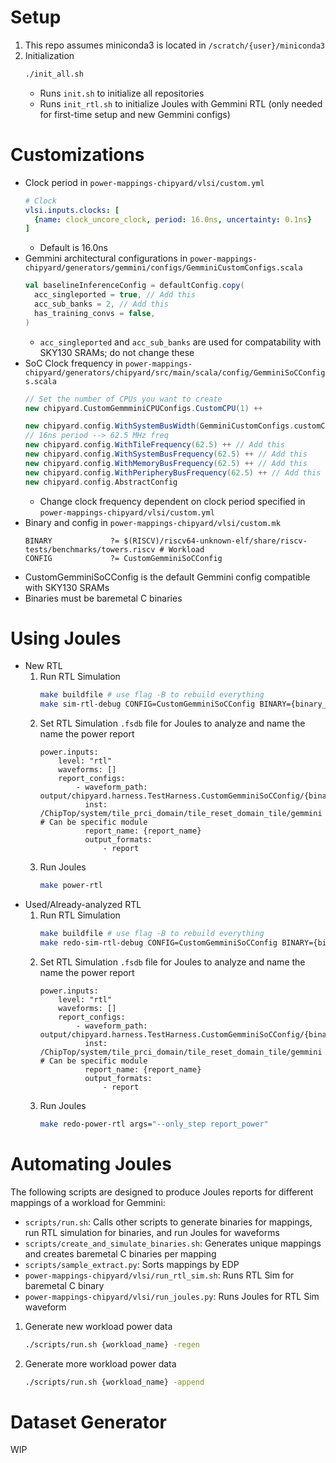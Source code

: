 # Setup
1. This repo assumes miniconda3 is located in ``/scratch/{user}/miniconda3``
2. Initialization
    ```bash
    ./init_all.sh
    ```
    * Runs ``init.sh`` to initialize all repositories
    * Runs ``init_rtl.sh`` to initialize Joules with Gemmini RTL (only needed for first-time setup and new Gemmini configs)

# Customizations
* Clock period in ``power-mappings-chipyard/vlsi/custom.yml``
    ```yaml
    # Clock
    vlsi.inputs.clocks: [
      {name: clock_uncore_clock, period: 16.0ns, uncertainty: 0.1ns}
    ]
    ```
    * Default is 16.0ns
* Gemmini architectural configurations in ``power-mappings-chipyard/generators/gemmini/configs/GemminiCustomConfigs.scala``
    ```scala
    val baselineInferenceConfig = defaultConfig.copy(
      acc_singleported = true, // Add this
      acc_sub_banks = 2, // Add this
      has_training_convs = false,
    )
    ```
    * ``acc_singleported`` and ``acc_sub_banks`` are used for compatability with SKY130 SRAMs; do not change these
* SoC Clock frequency in ``power-mappings-chipyard/generators/chipyard/src/main/scala/config/GemminiSoCConfigs.scala``
    ```scala
    // Set the number of CPUs you want to create
    new chipyard.CustomGemmminiCPUConfigs.CustomCPU(1) ++

    new chipyard.config.WithSystemBusWidth(GemminiCustomConfigs.customConfig.dma_buswidth) ++
    // 16ns period --> 62.5 MHz freq
    new chipyard.config.WithTileFrequency(62.5) ++ // Add this
    new chipyard.config.WithSystemBusFrequency(62.5) ++ // Add this
    new chipyard.config.WithMemoryBusFrequency(62.5) ++ // Add this
    new chipyard.config.WithPeripheryBusFrequency(62.5) ++ // Add this
    new chipyard.config.AbstractConfig
    ```
    * Change clock frequency dependent on clock period specified in ``power-mappings-chipyard/vlsi/custom.yml``
* Binary and config in ``power-mappings-chipyard/vlsi/custom.mk``
   ```make
   BINARY             ?= $(RISCV)/riscv64-unknown-elf/share/riscv-tests/benchmarks/towers.riscv # Workload
   CONFIG             ?= CustomGemminiSoCConfig
   ```
* CustomGemminiSoCConfig is the default Gemmini config compatible with SKY130 SRAMs
* Binaries must be baremetal C binaries

# Using Joules
* New RTL
    1. Run RTL Simulation
       ```bash
       make buildfile # use flag -B to rebuild everything
       make sim-rtl-debug CONFIG=CustomGemminiSoCConfig BINARY={binary_name} LOADMEM={binary_name}
       ```
    2. Set RTL Simulation ``.fsdb`` file for Joules to analyze and name the name the power report
       ```make
       power.inputs:
           level: "rtl"
           waveforms: []
           report_configs:
               - waveform_path: output/chipyard.harness.TestHarness.CustomGemminiSoCConfig/{binary_name}.fsdb
                 inst: /ChipTop/system/tile_prci_domain/tile_reset_domain_tile/gemmini # Can be specific module
                 report_name: {report_name}
                 output_formats:
                     - report
       ```
    3. Run Joules
       ```bash
       make power-rtl
       ```
* Used/Already-analyzed RTL
    1. Run RTL Simulation
       ```bash
       make buildfile # use flag -B to rebuild everything
       make redo-sim-rtl-debug CONFIG=CustomGemminiSoCConfig BINARY={binary_name} LOADMEM={binary_name} args="--only_step run_simulation"
       ```
    2. Set RTL Simulation ``.fsdb`` file for Joules to analyze and name the name the power report
       ```make
       power.inputs:
           level: "rtl"
           waveforms: []
           report_configs:
               - waveform_path: output/chipyard.harness.TestHarness.CustomGemminiSoCConfig/{binary_name}.fsdb
                 inst: /ChipTop/system/tile_prci_domain/tile_reset_domain_tile/gemmini # Can be specific module
                 report_name: {report_name}
                 output_formats:
                     - report
       ```
    3. Run Joules
       ```bash
       make redo-power-rtl args="--only_step report_power"
       ```

# Automating Joules
The following scripts are designed to produce Joules reports for different mappings of a workload for Gemmini:
* ``scripts/run.sh``: Calls other scripts to generate binaries for mappings, run RTL simulation for binaries, and run Joules for waveforms
* ``scripts/create_and_simulate_binaries.sh``: Generates unique mappings and creates baremetal C binaries per mapping
* ``scripts/sample_extract.py``: Sorts mappings by EDP
* ``power-mappings-chipyard/vlsi/run_rtl_sim.sh``: Runs RTL Sim for baremetal C binary
* ``power-mappings-chipyard/vlsi/run_joules.py``: Runs Joules for RTL Sim waveform

1. Generate new workload power data
   ```bash
   ./scripts/run.sh {workload_name} -regen
   ```

2. Generate more workload power data
   ```bash
   ./scripts/run.sh {workload_name} -append
   ```

# Dataset Generator
WIP
